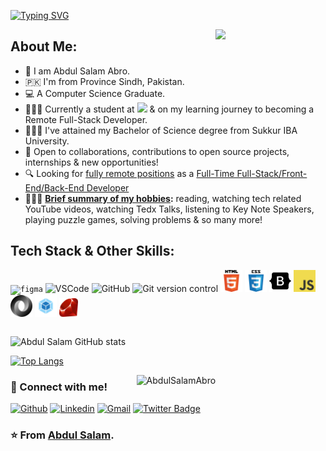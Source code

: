 
[![Typing SVG](https://readme-typing-svg.herokuapp.com?font=Futura&color=blue&size=29&width=500&lines=Hello+World!+;I'm+Abdul+Salam.;Nice+to+meet+you!+🙂+; )](https://git.io/typing-svg)


<img align="right" src="https://media2.giphy.com/media/qgQUggAC3Pfv687qPC/giphy.gif?cid=ecf05e47vy2lismtuew0xvffscbbn9pfa932qiaiunbwt8v9&ep=v1_gifs_search&rid=giphy.gif&ct=g" width="35%"/> 

## About Me:
- 👋 I am Abdul Salam Abro.
- :pakistan: I'm from Province Sindh, Pakistan. 
- 💻 A Computer Science Graduate.
- 👩🏽‍💻 Currently a student at ![](https://img.shields.io/badge/Microverse-blueviolet) & on my learning journey to becoming a Remote Full-Stack Developer.
- 👩🏽‍🎓 I've attained my Bachelor of Science degree from Sukkur IBA University.
- 🤝 Open to collaborations, contributions to open source projects, internships & new opportunities!
- 🔍 Looking for <ins>fully remote positions</ins> as a <ins>Full-Time Full-Stack/Front-End/Back-End Developer</ins>
- 🤸🏽‍♀️ **<ins>Brief summary of my hobbies</ins>:** reading, watching tech related YouTube videos, watching Tedx Talks, listening to Key Note Speakers, playing puzzle games, solving problems & so many more!

## Tech Stack & Other Skills:
<!--Credit to all those who created or own these icons & logos | I do not own any of them-->
<p align="left"> 
  <code><img height="35" src="https://www.vectorlogo.zone/logos/figma/figma-icon.svg" alt="figma"/></code>
  <img src="https://i.giphy.com/media/IdyAQJVN2kVPNUrojM/200.webp" width="40" alt="VSCode"> 
  <img src="https://i.giphy.com/media/KzJkzjggfGN5Py6nkT/200.webp" width="40" alt="GitHub">
  <img src="https://media.giphy.com/media/kH6CqYiquZawmU1HI6/giphy.gif" width ="50" alt="Git version control"> 
  <code><img height="35" src="https://raw.githubusercontent.com/github/explore/80688e429a7d4ef2fca1e82350fe8e3517d3494d/topics/html/html.png" alt="HTML"></code>
  <code><img height="35" src="https://raw.githubusercontent.com/github/explore/80688e429a7d4ef2fca1e82350fe8e3517d3494d/topics/css/css.png" alt="CSS"></code>
  <code><img height="35" src="https://raw.githubusercontent.com/devicons/devicon/master/icons/bootstrap/bootstrap-plain.svg" alt="Bootstrap"></code>
  <code><img height="35" src="https://raw.githubusercontent.com/github/explore/80688e429a7d4ef2fca1e82350fe8e3517d3494d/topics/javascript/javascript.png" alt="JavaScript"></code>
  <code><img height="35" src="https://raw.githubusercontent.com/github/explore/80688e429a7d4ef2fca1e82350fe8e3517d3494d/topics/json/json.png" alt="JSON"></code>
  <code><img height="35" src="https://raw.githubusercontent.com/github/explore/80688e429a7d4ef2fca1e82350fe8e3517d3494d/topics/webpack/webpack.png" alt="Webpack"></code>
  <code><img height="30" src="https://raw.githubusercontent.com/github/explore/80688e429a7d4ef2fca1e82350fe8e3517d3494d/topics/ruby/ruby.png" alt="Ruby"></code>
<p style="display:flex; justify-content:center; align-items:center; column-gap: 5px;" >
  
![Abdul Salam GitHub stats](https://github-readme-stats.vercel.app/api?username=AbdulSalamAbro&show_icons=true&theme=radical)

[![Top Langs](https://github-readme-stats.vercel.app/api/top-langs/?username=AbdulSalamAbro)](https://github.com/anuraghazra/github-readme-stats)

 <img align="right" width="60%" src="https://github-readme-streak-stats.herokuapp.com/?user=AbdulSalamAbro&" alt="AbdulSalamAbro" />
</p>


### 👤 Connect with me!

[![Github](https://img.shields.io/badge/-Github-000?style=flat&logo=Github&logoColor=white)](https://github.com/AbdulSalamAbro)
[![Linkedin](https://img.shields.io/badge/-LinkedIn-blue?style=flat&logo=Linkedin&logoColor=white)](https://www.linkedin.com/in/abdul-salam-abro/)
[![Gmail](https://img.shields.io/badge/-Gmail-c14438?style=flat&logo=Gmail&logoColor=white)](mailto:abdussalamabro@gmail.com)
[![Twitter Badge](https://img.shields.io/badge/-Twitter-blue?style=flat&logo=Twitter&logoColor=white)](https://twitter.com/Abdul_SalamAbro)

### ⭐ From [Abdul Salam](https://github.com/AbdulSalamAbro).
